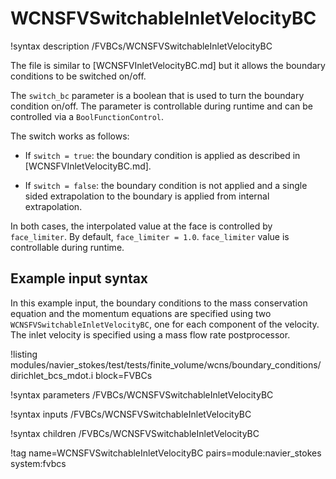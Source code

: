 # WCNSFVSwitchableInletVelocityBC

!syntax description /FVBCs/WCNSFVSwitchableInletVelocityBC

The file is similar to [WCNSFVInletVelocityBC.md] but it allows the boundary conditions to be switched on/off.

The `switch_bc` parameter is a boolean that is used to turn the boundary condition on/off.
The parameter is controllable during runtime and can be controlled via a `BoolFunctionControl`.

The switch works as follows:

- If `switch = true`: the boundary condition is applied as described in [WCNSFVInletVelocityBC.md].

- If `switch = false`: the boundary condition is not applied and a single sided extrapolation to the boundary
  is applied from internal extrapolation.

In both cases, the interpolated value at the face is controlled by `face_limiter`.
By default, `face_limiter = 1.0`.
`face_limiter` value is controllable during runtime.

## Example input syntax

In this example input, the boundary conditions to the mass conservation equation and the
momentum equations are specified using two `WCNSFVSwitchableInletVelocityBC`, one for each component of the velocity.
The inlet velocity is specified using a mass flow rate postprocessor.

!listing modules/navier_stokes/test/tests/finite_volume/wcns/boundary_conditions/dirichlet_bcs_mdot.i block=FVBCs

!syntax parameters /FVBCs/WCNSFVSwitchableInletVelocityBC

!syntax inputs /FVBCs/WCNSFVSwitchableInletVelocityBC

!syntax children /FVBCs/WCNSFVSwitchableInletVelocityBC

!tag name=WCNSFVSwitchableInletVelocityBC pairs=module:navier_stokes system:fvbcs
